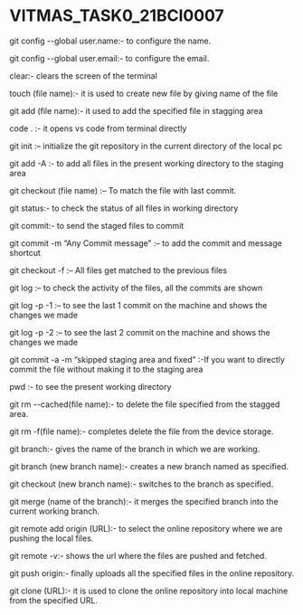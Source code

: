 # VITMAS_TASK0_21BCI0007
git config --global user.name:- to configure the name.

git config --global user.email:- to configure the email.

clear:- clears the screen of the terminal

touch (file name):- it is used to create new file by giving name of the file

git add (file name):- it used to add the specified file in stagging area

code . :- it opens vs code from terminal directly

git init :– initialize the git repository in the current directory of the local pc

git add -A :- to add all files in the present working directory to the staging area

git checkout (file name) :– To match the file with last commit.

git status:- to check the status of all files in working directory

git commit:- to send the staged files to commit

git commit -m “Any Commit message” :– to add the commit and message shortcut

git checkout -f :– All files get matched to the previous files

git log :– to check the activity of the files, all the commits are shown

git log -p -1 :– to see the last 1 commit on the machine and shows the changes we made

git log -p -2 :– to see the last 2 commit on the machine and shows the changes we made

git commit -a -m “skipped staging area and fixed” :-If you want to directly commit the file without making it to the staging area

pwd :- to see the present working directory

git rm --cached(file name):- to delete the file specified from the stagged area.

git rm -f(file name):- completes delete the file from the device storage.

git branch:- gives the name of the branch in which we are working.

git branch (new branch name):- creates a new branch named as specified.

git checkout (new branch name):- switches to the branch as specified.

git merge (name of the branch):- it merges the specified branch into the current working branch.

git remote add origin (URL):- to select the online repository where we are pushing the local files.

git remote -v:- shows the url where the files are pushed and fetched.

git push origin:- finally uploads all the specified files in the online repository.

git clone (URL):- it is used to clone the online repository into local machine from the specified URL.
